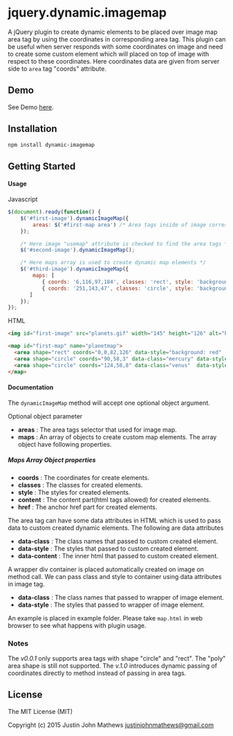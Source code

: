 # jquery.dynamic.imagemap
A jQuery plugin to create dynamic elements to be placed over image map area tag by using the coordinates in
corresponding area tag. This plugin can be useful when server responds with some coordinates on image and need to
create some custom element which will placed on top of image with respect to these coordinates. Here coordinates data
are given from server side to `area` tag "coords" attribute.

## Demo

See Demo [here](http://justin-john.github.io/jquery.dynamic.imagemap/#demo).

## Installation

```bash
npm install dynamic-imagemap
```

## Getting Started

#### Usage
Javascript

```javascript
$(document).ready(function() {
	$('#first-image').dynamicImageMap({
        areas: $('#first-map area') /* Area tags inside of image corresponding map tag */
    });

    /* Here image "usemap" attribute is checked to find the area tags */
	$('#second-image').dynamicImageMap();

	/* Here maps array is used to create dynamic map elements */
	$('#third-image').dynamicImageMap({
		maps: [ 
		   { coords: '6,116,97,184', classes: 'rect', style: 'background: green', content: '<span>Rect</span>', href: '#' },
		   { coords: '251,143,47', classes: 'circle', style: 'background: yellow;text-align: center', content: '<span>Circle</span>' }
	   ]
	});
});
```

HTML

```html
<img id="first-image" src="planets.gif" width="145" height="126" alt="Planets" usemap="#planetmap">

<map id="first-map" name="planetmap">
  <area shape="rect" coords="0,0,82,126" data-style="background: red"  alt="Sun" href="sun.htm">
  <area shape="circle" coords="90,58,3" data-class="mercury" data-style="background: yellow" alt="Mercury" href="mercur.htm">
  <area shape="circle" coords="124,58,8" data-class="venus"  data-style="background: green" alt="Venus" href="venus.htm">
</map>
```

#### Documentation

 The `dynamicImageMap` method  will accept one optional object argument.

 Optional object parameter

- **areas** : The area tags selector that used for image map.
- **maps** : An array of objects to create custom map elements. The array object  have following properties.

##### Maps Array Object properties
- **coords** : The coordinates for create elements.
- **classes** : The classes for created elements.
- **style** : The styles for created elements.
- **content** : The content part(html tags allowed) for created elements.
- **href** : The anchor href part for created elements.

The area tag can have some data attributes in HTML which is used to pass data to custom created dynamic elements.
The following are data attributes

- **data-class** : The class names that passed to custom created element.
- **data-style** : The styles that passed to custom created element.
- **data-content** : The inner html that passed to custom created element.

A wrapper div container is placed automatically created on image on method call. We can pass class and style to
container using data attributes in image tag.

- **data-class** : The class names that passed to wrapper of image element.
- **data-style** : The styles that passed to wrapper of image element.

An example is placed in example folder. Please take `map.html` in web browser to see what happens with plugin usage.

### Notes

The *v0.0.1* only supports area tags with shape "circle" and "rect". The "poly" area shape is still not supported.
The *v.1.0* introduces dynamic passing of coordinates directly to method instead of passing in area tags.


## License

The MIT License (MIT)

Copyright (c) 2015 Justin John Mathews <justinjohnmathews@gmail.com>